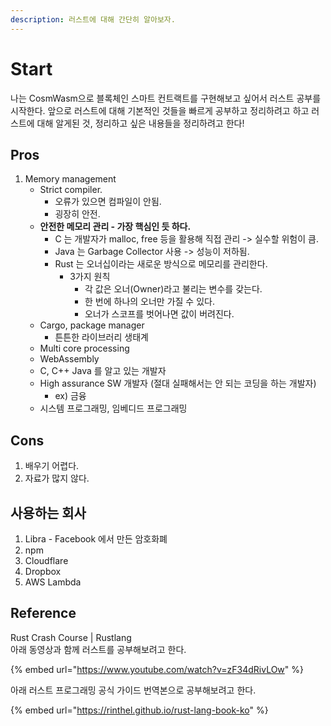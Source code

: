 ```yaml
---
description: 러스트에 대해 간단히 알아보자.
---
```


# Start

나는 CosmWasm으로 블록체인 스마트 컨트랙트를 구현해보고 싶어서 러스트 공부를 시작한다. 앞으로 러스트에 대해 기본적인 것들을 빠르게 공부하고 정리하려고 하고 러스트에 대해 알게된 것, 정리하고 싶은 내용들을 정리하려고 한다!

## Pros

1. Memory management
   * Strict compiler.
     * 오류가 있으면 컴파일이 안됨.
     * 굉장히 안전.
   * **안전한 메모리 관리 - 가장 핵심인 듯 하다.**
     * C 는 개발자가 malloc, free 등을 활용해 직접 관리 -> 실수할 위험이 큼.
     * Java 는 Garbage Collector 사용 -> 성능이 저하됨.
     * Rust 는 오너십이라는 새로운 방식으로 메모리를 관리한다.&#x20;
       * 3가지 원칙
         * 각 값은 오너(Owner)라고 불리는 변수를 갖는다.
         * 한 번에 하나의 오너만 가질 수 있다.
         * 오너가 스코프를 벗어나면 값이 버려진다.
   * Cargo, package manager
     * 튼튼한 라이브러리 생태계
   * Multi core processing
   * WebAssembly
   * C, C++ Java 를 알고 있는 개발자
   * High assurance SW 개발자 (절대 실패해서는 안 되는 코딩을 하는 개발자)
     * ex) 금융
   * 시스템 프로그래밍, 임베디드 프로그래밍

## Cons

1. 배우기 어렵다.&#x20;
2. 자료가 많지 않다.&#x20;

## 사용하는 회사

1. Libra - Facebook 에서 만든 암호화폐
2. npm
3. Cloudflare
4. Dropbox
5. AWS Lambda

## Reference

Rust Crash Course | Rustlang\
아래 동영상과 함께 러스트를 공부해보려고 한다.

{% embed url="https://www.youtube.com/watch?v=zF34dRivLOw" %}

아래 러스트 프로그래밍 공식 가이드 번역본으로 공부해보려고 한다.

{% embed url="https://rinthel.github.io/rust-lang-book-ko" %}
